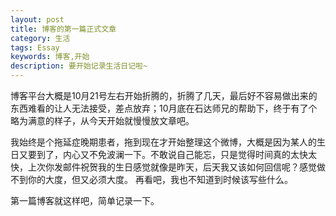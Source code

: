 ```yaml
---
layout: post
title: 博客的第一篇正式文章
category: 生活
tags: Essay
keywords: 博客,开始
description: 要开始记录生活日记啦~
---
```


博客平台大概是10月21号左右开始折腾的，折腾了几天，最后好不容易做出来的东西难看的让人无法接受，差点放弃；10月底在石达师兄的帮助下，终于有了个略为满意的样子，从今天开始就慢慢放文章吧。

我始终是个拖延症晚期患者，拖到现在才开始整理这个微博，大概是因为某人的生日又要到了，内心又不免波澜一下。不敢说自己能忘，只是觉得时间真的太快太快，上次你发邮件祝贺我的生日感觉就像是昨天，后天我又该如何回信呢？感觉做不到你的大度，但又必须大度。
再看吧，我也不知道到时候该写些什么。

第一篇博客就这样吧，简单记录一下。
